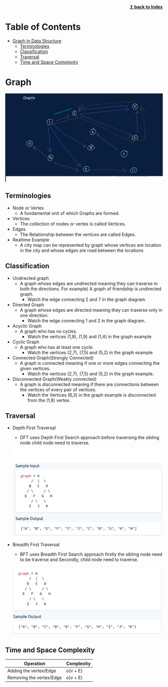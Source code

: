 
<div align="right">
    <b><a href="README.md">↥ back to Index</a></b>
</div>

Table of Contents
=================

   * [Graph in Data Structure](#graph)
      * [Terminologies](#terminologies)
      * [Classification](#classification)
      * [Traversal](#traversal)
      * [Time and Space Complexity](#time-and-space-complexity)

# Graph

![Graph](images/Graph/Graph.png "Graph")

## Terminologies 

- Node or Vertex
  - A fundamental unit of which Graphs are formed.  
- Vertices
  - The collection of nodes or vertex is called Vertices.
- Edges
  - The Relationship between the vertices are called Edges.
- Realtime Example
  - A city map can be represented by graph whose vertices are location in the city 
    and whose edges are road between the locations      

## Classification  

- Undirected graph
  - A graph whose edges are undirected meaning they can traverse in both the directions. For example) A graph of friendship is 
     undirected graph.
     - Watch the edge connecting 2 and 7 in the graph diagram.
- Directed Graph
  - A graph whose edges are directed meaning they can traverse only in one direction.
     - Watch the edge connecting 1 and 2 in the graph diagram.
- Acyclic Graph
  - A graph who has no cycles.
      - Watch the vertices (1,8), (1,9) and (1,4)  in the graph example
- Cyclic Graph
  - A graph who has at least one cycle.
      - Watch the vertices (2,7), (7,5) and (5,2)  in the graph example
- Connected Graph(Strongly Connected)
  - A graph is connected meaning if one or more edges connecting the given vertices.
     - Watch the vertices (2,7), (7,5) and (5,2)  in the graph example.
- Disconnected Graph(Weakly connected) 
  - A graph is disconnected meaning if there are connections between the vertices of every pair of vertices.
      - Watch the Vertices (6,3) in the graph example is disconnected from the (1,8) vertex.

## Traversal

- Depth First Traversal 
     - DFT uses Depth First Search approach before traversing the sibling node child node need to traverse.
     
  ![DFS](images/Graph/DFS.png "DFS")        

- Breadth First Traversal
     - BFT uses Breadth First Search approach firstly the sibling node need to be traverse and Secondly, child node need to traverse.
  
  ![BFS](images/Graph/BFS.png "BFS")    

## Time and Space Complexity

| Operation |  Complexity |
| ------------- | ------------- |
| Adding the vertex/Edge | o(v + E) |
| Removing the vertex/Edge | o(v + E) |

